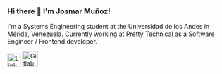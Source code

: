 ### Hi there 👋 I'm Josmar Muñoz!

I'm a Systems Engineering student at the Universidad de los Andes in Mérida, Venezuela. Currently working at [Pretty Technical](https://prettytechnical.io/ "Pretty Technical") as a Software Engineer / Frontend developer.

[<img src="[https://image.flaticon.com/icons/png/512/61/61109.png" width="30" alt="LinkedIn](https://encrypted-tbn0.gstatic.com/images?q=tbn:ANd9GcScrE5XmI-QyeeToHYfmJ67mAu6DNGN21V-kzMwCaosaQ&s)" />](https://www.linkedin.com/in/josmarmunoz/) [<img src="https://encrypted-tbn0.gstatic.com/images?q=tbn:ANd9GcQUNlhyzv2jzrtthoY8x4VCT3ugE2tVAmD8wOV7lQGMRA&s" width="35" alt="Gitlab" />](https://gitlab.com/Josmaralejandro/)
